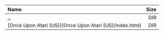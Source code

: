 |Name|Size|
|:---|---:|
|[..](../index.html)|DIR|
|[Once Upon Atari (US)](Once Upon Atari (US)/index.html)|DIR|
